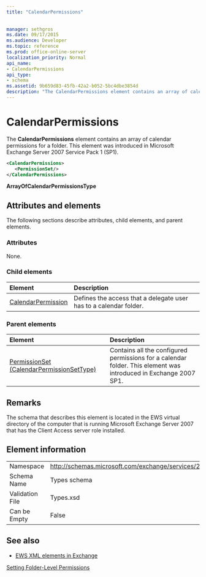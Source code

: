 ```yaml
---
title: "CalendarPermissions"
 
 
manager: sethgros
ms.date: 09/17/2015
ms.audience: Developer
ms.topic: reference
ms.prod: office-online-server
localization_priority: Normal
api_name:
- CalendarPermissions
api_type:
- schema
ms.assetid: 9b659d83-45fb-42a2-b052-5bc4dbe3854d
description: "The CalendarPermissions element contains an array of calendar permissions for a folder. This element was introduced in Microsoft Exchange Server 2007 Service Pack 1 (SP1)."
---
```


# CalendarPermissions

The **CalendarPermissions** element contains an array of calendar permissions for a folder. This element was introduced in Microsoft Exchange Server 2007 Service Pack 1 (SP1). 
  
```xml
<CalendarPermissions>
   <PermissionSet/>
</CalendarPermissions>
```

 **ArrayOfCalendarPermissionsType**
## Attributes and elements

The following sections describe attributes, child elements, and parent elements.
  
### Attributes

None.
  
### Child elements

|**Element**|**Description**|
|:-----|:-----|
|[CalendarPermission](calendarpermission.md) <br/> |Defines the access that a delegate user has to a calendar folder.  <br/> |
   
### Parent elements

|**Element**|**Description**|
|:-----|:-----|
|[PermissionSet (CalendarPermissionSetType)](permissionset-calendarpermissionsettype.md) <br/> |Contains all the configured permissions for a calendar folder. This element was introduced in Exchange 2007 SP1.  <br/> |
   
## Remarks

The schema that describes this element is located in the EWS virtual directory of the computer that is running Microsoft Exchange Server 2007 that has the Client Access server role installed.
  
## Element information

|||
|:-----|:-----|
|Namespace  <br/> |http://schemas.microsoft.com/exchange/services/2006/types  <br/> |
|Schema Name  <br/> |Types schema  <br/> |
|Validation File  <br/> |Types.xsd  <br/> |
|Can be Empty  <br/> |False  <br/> |
   
## See also



- [EWS XML elements in Exchange](ews-xml-elements-in-exchange.md)


[Setting Folder-Level Permissions](http://msdn.microsoft.com/library/c7530e86-5112-401c-b10a-9c054ae59f07%28Office.15%29.aspx)

